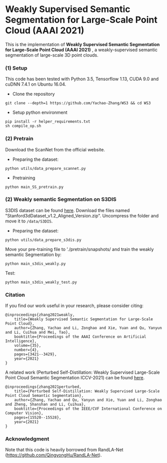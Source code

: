 # Weakly Supervised Semantic Segmentation for Large-Scale Point Cloud (AAAI 2021)
This is the implementation of **Weakly Supervised Semantic Segmentation for Large-Scale Point Cloud (AAAI 2021)** , a weakly-supervised semantic segmentation of large-scale 3D point clouds. 
 
### (1) Setup
This code has been tested with Python 3.5, Tensorflow 1.13, CUDA 9.0 and cuDNN 7.4.1 on Ubuntu 16.04.

 - Clone the repository 
```
git clone --depth=1 https://github.com/Yachao-Zhang/WS3 && cd WS3
```
- Setup python environment
```
pip install -r helper_requirements.txt
sh compile_op.sh
```

### (2) Pretrain
Download the ScanNet from the official website.
- Preparing the dataset:
```
python utils/data_prepare_scannet.py
```
- Pretraining
```
python main_SS_pretrain.py
```

### (2) Weakly semantic Segmentation on S3DIS
S3DIS dataset can be found 
<a href="https://docs.google.com/forms/d/e/1FAIpQLScDimvNMCGhy_rmBA2gHfDu3naktRm6A8BPwAWWDv-Uhm6Shw/viewform?c=0&w=1">here</a>. 
Download the files named "Stanford3dDataset_v1.2_Aligned_Version.zip". Uncompress the folder and move it to 
`/data/S3DIS`.

- Preparing the dataset:
```
python utils/data_prepare_s3dis.py
```
Move your pre-training file to './pretrain/snapshots/ and train the weakly semantic Segmentation by:
```
python main_s3dis_weakly.py 
```
Test:
```
python main_s3dis_weakly_test.py 
```

### Citation
If you find our work useful in your research, please consider citing:

    @inproceedings{zhang2021weakly,
        title={Weakly Supervised Semantic Segmentation for Large-Scale Point Cloud},
        author={Zhang, Yachao and Li, Zonghao and Xie, Yuan and Qu, Yanyun and Li, Cuihua and Mei, Tao},
        booktitle={Proceedings of the AAAI Conference on Artificial Intelligence},
        volume={35},
        number={4},
        pages={3421--3429},
        year={2021}
    }

A related work (Perturbed Self-Distillation: Weakly Supervised Large-Scale Point Cloud Semantic Segmentation ICCV-2021) can be found <a href="https://openaccess.thecvf.com/content/ICCV2021/html/Zhang_Perturbed_Self-Distillation_Weakly_Supervised_Large-Scale_Point_Cloud_Semantic_Segmentation_ICCV_2021_paper.html">here</a>.

    @inproceedings{zhang2021perturbed,
        title={Perturbed Self-Distillation: Weakly Supervised Large-Scale Point Cloud Semantic Segmentation},
        author={Zhang, Yachao and Qu, Yanyun and Xie, Yuan and Li, Zonghao and Zheng, Shanshan and Li, Cuihua},
        booktitle={Proceedings of the IEEE/CVF International Conference on Computer Vision},
        pages={15520--15528},
        year={2021}
    }

### Acknowledgment
Note that this code is heavily borrowed from RandLA-Net (https://github.com/QingyongHu/RandLA-Net).

